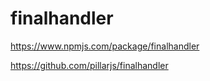 # finalhandler

<https://www.npmjs.com/package/finalhandler>

<https://github.com/pillarjs/finalhandler>
